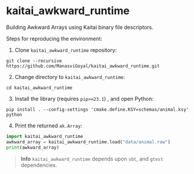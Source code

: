 # kaitai_awkward_runtime

Building Awkward Arrays using Kaitai binary file descriptors.

Steps for reproducing the environment:

1. Clone `kaitai_awkward_runtime` repository:
```
git clone --recursive https://github.com/ManasviGoyal/kaitai_awkward_runtime.git
```

2. Change directory to `kaitai_awkward_runtime`:
```
cd kaitai_awkward_runtime
```
<!--- if we want to set up the package_name as ksy name we can just skip the PACKAGE_NAME argument -->

3. Install the library (requires `pip>=23.1`) , and open Python:
```
pip install . --config-settings 'cmake.define.KSY=schemas/animal.ksy'   
python
```

4. Print the returned `ak.Array`:
```python
import kaitai_awkward_runtime
awkward_array = kaitai_awkward_runtime.load("data/animal.raw")
print(awkward_array)
```


> **Info**
> `kaitai_awkward_runtime` depends upon `sbt`, and `gtest` dependencies.
